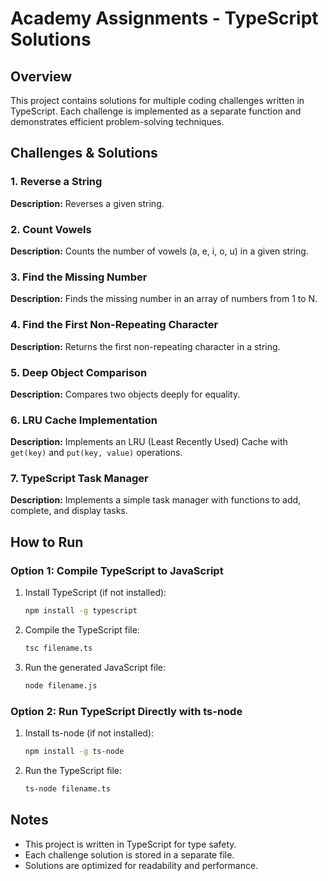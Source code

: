 # Academy Assignments - TypeScript Solutions

## Overview
This project contains solutions for multiple coding challenges written in TypeScript. Each challenge is implemented as a separate function and demonstrates efficient problem-solving techniques.

## Challenges & Solutions

### 1. Reverse a String
**Description:**
Reverses a given string.

### 2. Count Vowels
**Description:**
Counts the number of vowels (a, e, i, o, u) in a given string.

### 3. Find the Missing Number
**Description:**
Finds the missing number in an array of numbers from 1 to N.

### 4. Find the First Non-Repeating Character
**Description:**
Returns the first non-repeating character in a string.

### 5. Deep Object Comparison
**Description:**
Compares two objects deeply for equality.

### 6. LRU Cache Implementation
**Description:**
Implements an LRU (Least Recently Used) Cache with `get(key)` and `put(key, value)` operations.

### 7. TypeScript Task Manager
**Description:**
Implements a simple task manager with functions to add, complete, and display tasks.

## How to Run
### Option 1: Compile TypeScript to JavaScript
1. Install TypeScript (if not installed):
   ```sh
   npm install -g typescript
   ```
2. Compile the TypeScript file:
   ```sh
   tsc filename.ts
   ```
3. Run the generated JavaScript file:
   ```sh
   node filename.js
   ```

### Option 2: Run TypeScript Directly with ts-node
1. Install ts-node (if not installed):
   ```sh
   npm install -g ts-node
   ```
2. Run the TypeScript file:
   ```sh
   ts-node filename.ts
   ```

## Notes
- This project is written in TypeScript for type safety.
- Each challenge solution is stored in a separate file.
- Solutions are optimized for readability and performance.


